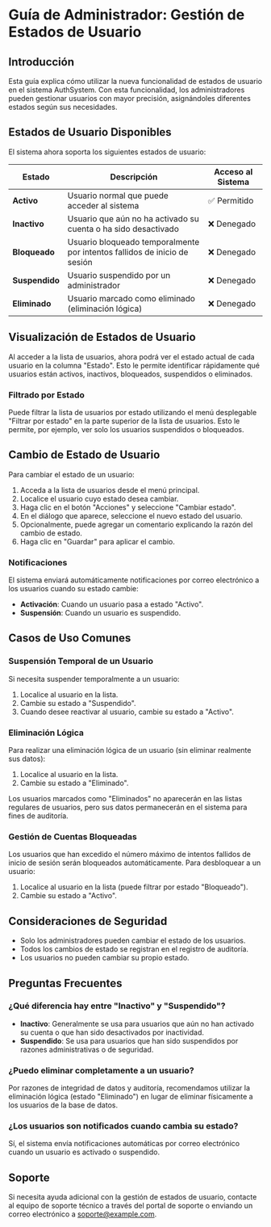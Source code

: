 # Guía de Administrador: Gestión de Estados de Usuario

## Introducción

Esta guía explica cómo utilizar la nueva funcionalidad de estados de usuario en el sistema AuthSystem. Con esta funcionalidad, los administradores pueden gestionar usuarios con mayor precisión, asignándoles diferentes estados según sus necesidades.

## Estados de Usuario Disponibles

El sistema ahora soporta los siguientes estados de usuario:

| Estado | Descripción | Acceso al Sistema |
|--------|-------------|-------------------|
| **Activo** | Usuario normal que puede acceder al sistema | ✅ Permitido |
| **Inactivo** | Usuario que aún no ha activado su cuenta o ha sido desactivado | ❌ Denegado |
| **Bloqueado** | Usuario bloqueado temporalmente por intentos fallidos de inicio de sesión | ❌ Denegado |
| **Suspendido** | Usuario suspendido por un administrador | ❌ Denegado |
| **Eliminado** | Usuario marcado como eliminado (eliminación lógica) | ❌ Denegado |

## Visualización de Estados de Usuario

Al acceder a la lista de usuarios, ahora podrá ver el estado actual de cada usuario en la columna "Estado". Esto le permite identificar rápidamente qué usuarios están activos, inactivos, bloqueados, suspendidos o eliminados.

### Filtrado por Estado

Puede filtrar la lista de usuarios por estado utilizando el menú desplegable "Filtrar por estado" en la parte superior de la lista de usuarios. Esto le permite, por ejemplo, ver solo los usuarios suspendidos o bloqueados.

## Cambio de Estado de Usuario

Para cambiar el estado de un usuario:

1. Acceda a la lista de usuarios desde el menú principal.
2. Localice el usuario cuyo estado desea cambiar.
3. Haga clic en el botón "Acciones" y seleccione "Cambiar estado".
4. En el diálogo que aparece, seleccione el nuevo estado del usuario.
5. Opcionalmente, puede agregar un comentario explicando la razón del cambio de estado.
6. Haga clic en "Guardar" para aplicar el cambio.

### Notificaciones

El sistema enviará automáticamente notificaciones por correo electrónico a los usuarios cuando su estado cambie:

- **Activación**: Cuando un usuario pasa a estado "Activo".
- **Suspensión**: Cuando un usuario es suspendido.

## Casos de Uso Comunes

### Suspensión Temporal de un Usuario

Si necesita suspender temporalmente a un usuario:

1. Localice al usuario en la lista.
2. Cambie su estado a "Suspendido".
3. Cuando desee reactivar al usuario, cambie su estado a "Activo".

### Eliminación Lógica

Para realizar una eliminación lógica de un usuario (sin eliminar realmente sus datos):

1. Localice al usuario en la lista.
2. Cambie su estado a "Eliminado".

Los usuarios marcados como "Eliminados" no aparecerán en las listas regulares de usuarios, pero sus datos permanecerán en el sistema para fines de auditoría.

### Gestión de Cuentas Bloqueadas

Los usuarios que han excedido el número máximo de intentos fallidos de inicio de sesión serán bloqueados automáticamente. Para desbloquear a un usuario:

1. Localice al usuario en la lista (puede filtrar por estado "Bloqueado").
2. Cambie su estado a "Activo".

## Consideraciones de Seguridad

- Solo los administradores pueden cambiar el estado de los usuarios.
- Todos los cambios de estado se registran en el registro de auditoría.
- Los usuarios no pueden cambiar su propio estado.

## Preguntas Frecuentes

### ¿Qué diferencia hay entre "Inactivo" y "Suspendido"?

- **Inactivo**: Generalmente se usa para usuarios que aún no han activado su cuenta o que han sido desactivados por inactividad.
- **Suspendido**: Se usa para usuarios que han sido suspendidos por razones administrativas o de seguridad.

### ¿Puedo eliminar completamente a un usuario?

Por razones de integridad de datos y auditoría, recomendamos utilizar la eliminación lógica (estado "Eliminado") en lugar de eliminar físicamente a los usuarios de la base de datos.

### ¿Los usuarios son notificados cuando cambia su estado?

Sí, el sistema envía notificaciones automáticas por correo electrónico cuando un usuario es activado o suspendido.

## Soporte

Si necesita ayuda adicional con la gestión de estados de usuario, contacte al equipo de soporte técnico a través del portal de soporte o enviando un correo electrónico a soporte@example.com.
